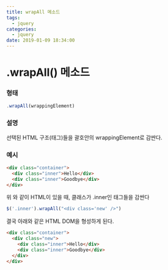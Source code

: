```yaml
---
title: wrapAll 메소드
tags:
  - jquery
categories:
  - jquery
date: 2019-01-09 18:34:00
---
```

# .wrapAll() 메소드

### 형태

```javascript
.wrapAll(wrappingElement)
```

### 설명

선택된 HTML 구조(태그)들을 괄호안의 wrappingElement로 감싼다.

### 예시

```html
<div class="container">
  <div class="inner">Hello</div>
  <div class="inner">Goodbye</div>
</div>
```

위 와 같이 HTML이 있을 때, 클래스가 .inner인 태그들을 감싼다

```javascript
$('.inner').wrapAll("<div class='new' />")
```

결국 아래와 같은 HTML DOM을 형성하게 된다.

```html
<div class="container">
  <div class="new">
    <div class="inner">Hello</div>
    <div class="inner">Goodbye</div>
  </div>
</div>
```